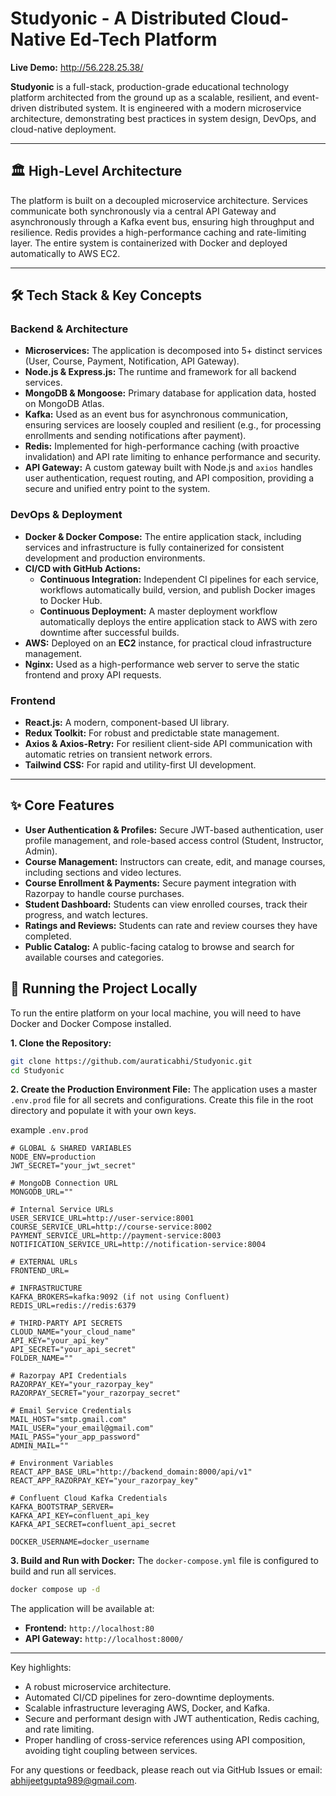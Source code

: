 # Studyonic - A Distributed Cloud-Native Ed-Tech Platform

**Live Demo:** http://56.228.25.38/

**Studyonic** is a full-stack, production-grade educational technology platform architected from the ground up as a scalable, resilient, and event-driven distributed system. It is engineered with a modern microservice architecture, demonstrating best practices in system design, DevOps, and cloud-native deployment.

---

## 🏛️ High-Level Architecture

The platform is built on a decoupled microservice architecture. Services communicate both synchronously via a central API Gateway and asynchronously through a Kafka event bus, ensuring high throughput and resilience. Redis provides a high-performance caching and rate-limiting layer. The entire system is containerized with Docker and deployed automatically to AWS EC2.

---

## 🛠️ Tech Stack & Key Concepts

### **Backend & Architecture**

- **Microservices:** The application is decomposed into 5+ distinct services (User, Course, Payment, Notification, API Gateway).
- **Node.js & Express.js:** The runtime and framework for all backend services.
- **MongoDB & Mongoose:** Primary database for application data, hosted on MongoDB Atlas.
- **Kafka:** Used as an event bus for asynchronous communication, ensuring services are loosely coupled and resilient (e.g., for processing enrollments and sending notifications after payment).
- **Redis:** Implemented for high-performance caching (with proactive invalidation) and API rate limiting to enhance performance and security.
- **API Gateway:** A custom gateway built with Node.js and `axios` handles user authentication, request routing, and API composition, providing a secure and unified entry point to the system.

### **DevOps & Deployment**

- **Docker & Docker Compose:** The entire application stack, including services and infrastructure is fully containerized for consistent development and production environments.
- **CI/CD with GitHub Actions:**
  - **Continuous Integration:** Independent CI pipelines for each service, workflows automatically build, version, and publish Docker images to Docker Hub.
  - **Continuous Deployment:** A master deployment workflow automatically deploys the entire application stack to AWS with zero downtime after successful builds.
- **AWS:** Deployed on an **EC2** instance, for practical cloud infrastructure management.
- **Nginx:** Used as a high-performance web server to serve the static frontend and proxy API requests.

### **Frontend**

- **React.js:** A modern, component-based UI library.
- **Redux Toolkit:** For robust and predictable state management.
- **Axios & Axios-Retry:** For resilient client-side API communication with automatic retries on transient network errors.
- **Tailwind CSS:** For rapid and utility-first UI development.

---

## ✨ Core Features

- **User Authentication & Profiles:** Secure JWT-based authentication, user profile management, and role-based access control (Student, Instructor, Admin).
- **Course Management:** Instructors can create, edit, and manage courses, including sections and video lectures.
- **Course Enrollment & Payments:** Secure payment integration with Razorpay to handle course purchases.
- **Student Dashboard:** Students can view enrolled courses, track their progress, and watch lectures.
- **Ratings and Reviews:** Students can rate and review courses they have completed.
- **Public Catalog:** A public-facing catalog to browse and search for available courses and categories.

## 🚀 Running the Project Locally

To run the entire platform on your local machine, you will need to have Docker and Docker Compose installed.

**1. Clone the Repository:**

```bash
git clone https://github.com/auraticabhi/Studyonic.git
cd Studyonic
```

**2. Create the Production Environment File:** The application uses a master `.env.prod` file for all secrets and configurations. Create this file in the root directory and populate it with your own keys.

example `.env.prod` 

```env
# GLOBAL & SHARED VARIABLES
NODE_ENV=production
JWT_SECRET="your_jwt_secret"

# MongoDB Connection URL
MONGODB_URL=""

# Internal Service URLs
USER_SERVICE_URL=http://user-service:8001
COURSE_SERVICE_URL=http://course-service:8002
PAYMENT_SERVICE_URL=http://payment-service:8003
NOTIFICATION_SERVICE_URL=http://notification-service:8004

# EXTERNAL URLs
FRONTEND_URL=

# INFRASTRUCTURE
KAFKA_BROKERS=kafka:9092 (if not using Confluent)
REDIS_URL=redis://redis:6379

# THIRD-PARTY API SECRETS
CLOUD_NAME="your_cloud_name"
API_KEY="your_api_key"
API_SECRET="your_api_secret"
FOLDER_NAME=""

# Razorpay API Credentials
RAZORPAY_KEY="your_razorpay_key"
RAZORPAY_SECRET="your_razorpay_secret"

# Email Service Credentials
MAIL_HOST="smtp.gmail.com"
MAIL_USER="your_email@gmail.com"
MAIL_PASS="your_app_password"
ADMIN_MAIL=""

# Environment Variables
REACT_APP_BASE_URL="http://backend_domain:8000/api/v1"
REACT_APP_RAZORPAY_KEY="your_razorpay_key"

# Confluent Cloud Kafka Credentials
KAFKA_BOOTSTRAP_SERVER=
KAFKA_API_KEY=confluent_api_key
KAFKA_API_SECRET=confluent_api_secret

DOCKER_USERNAME=docker_username
```

**3. Build and Run with Docker:** The `docker-compose.yml` file is configured to build and run all services.

```bash
docker compose up -d
```

The application will be available at:

- **Frontend:** `http://localhost:80`
- **API Gateway:** `http://localhost:8000/` 

---

Key highlights:

- A robust microservice architecture.
- Automated CI/CD pipelines for zero-downtime deployments.
- Scalable infrastructure leveraging AWS, Docker, and Kafka.
- Secure and performant design with JWT authentication, Redis caching, and rate limiting.
- Proper handling of cross-service references using API composition, avoiding tight coupling between services.

For any questions or feedback, please reach out via GitHub Issues or email: abhijeetgupta989@gmail.com.